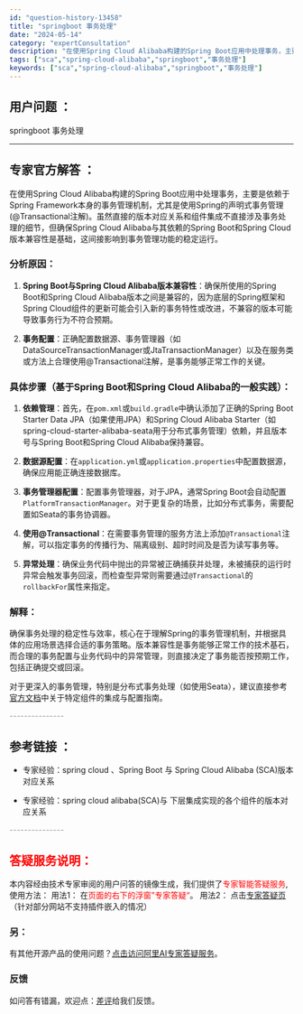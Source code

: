 ```yaml
---
id: "question-history-13458"
title: "springboot 事务处理"
date: "2024-05-14"
category: "expertConsultation"
description: "在使用Spring Cloud Alibaba构建的Spring Boot应用中处理事务，主要是依赖于Spring Framework本身的事务管理机制，尤其是使用Spring的声明式事务管理(@Transactional注解)。虽然直接的版本对应关系和组件集成不直接涉及事务处理的细节，但确保Spr"
tags: ["sca","spring-cloud-alibaba","springboot","事务处理"]
keywords: ["sca","spring-cloud-alibaba","springboot","事务处理"]
---
```


## 用户问题 ： 
 springboot 事务处理  

---------------
## 专家官方解答 ：

在使用Spring Cloud Alibaba构建的Spring Boot应用中处理事务，主要是依赖于Spring Framework本身的事务管理机制，尤其是使用Spring的声明式事务管理(@Transactional注解)。虽然直接的版本对应关系和组件集成不直接涉及事务处理的细节，但确保Spring Cloud Alibaba与其依赖的Spring Boot和Spring Cloud版本兼容性是基础，这间接影响到事务管理功能的稳定运行。

### 分析原因：

1. **Spring Boot与Spring Cloud Alibaba版本兼容性**：确保所使用的Spring Boot和Spring Cloud Alibaba版本之间是兼容的，因为底层的Spring框架和Spring Cloud组件的更新可能会引入新的事务特性或改进，不兼容的版本可能导致事务行为不符合预期。

2. **事务配置**：正确配置数据源、事务管理器（如DataSourceTransactionManager或JtaTransactionManager）以及在服务类或方法上合理使用@Transactional注解，是事务能够正常工作的关键。

### 具体步骤（基于Spring Boot和Spring Cloud Alibaba的一般实践）：

1. **依赖管理**：首先，在`pom.xml`或`build.gradle`中确认添加了正确的Spring Boot Starter Data JPA（如果使用JPA）和Spring Cloud Alibaba Starter（如spring-cloud-starter-alibaba-seata用于分布式事务管理）依赖，并且版本号与Spring Boot和Spring Cloud Alibaba保持兼容。

2. **数据源配置**：在`application.yml`或`application.properties`中配置数据源，确保应用能正确连接数据库。

3. **事务管理器配置**：配置事务管理器，对于JPA，通常Spring Boot会自动配置`PlatformTransactionManager`。对于更复杂的场景，比如分布式事务，需要配置如Seata的事务协调器。

4. **使用@Transactional**：在需要事务管理的服务方法上添加`@Transactional`注解，可以指定事务的传播行为、隔离级别、超时时间及是否为读写事务等。

5. **异常处理**：确保业务代码中抛出的异常被正确捕获并处理，未被捕获的运行时异常会触发事务回滚，而检查型异常则需要通过`@Transactional`的`rollbackFor`属性来指定。

### 解释：

确保事务处理的稳定性与效率，核心在于理解Spring的事务管理机制，并根据具体的应用场景选择合适的事务策略。版本兼容性是事务能够正常工作的技术基石，而合理的事务配置与业务代码中的异常管理，则直接决定了事务能否按预期工作，包括正确提交或回滚。

对于更深入的事务管理，特别是分布式事务处理（如使用Seata），建议直接参考[官方文档](https://sca.aliyun.com/docs/2023/overview/version-explain/)中关于特定组件的集成与配置指南。


<font color="#949494">---------------</font> 


## 参考链接 ：

* 专家经验：spring cloud 、Spring Boot 与 Spring Cloud Alibaba (SCA)版本对应关系 
 
 * 专家经验：spring cloud alibaba(SCA)与 下层集成实现的各个组件的版本对应关系 


 <font color="#949494">---------------</font> 
 


## <font color="#FF0000">答疑服务说明：</font> 

本内容经由技术专家审阅的用户问答的镜像生成，我们提供了<font color="#FF0000">专家智能答疑服务</font>,使用方法：
用法1： 在<font color="#FF0000">页面的右下的浮窗”专家答疑“</font>。
用法2： 点击[专家答疑页](https://answer.opensource.alibaba.com/docs/intro)（针对部分网站不支持插件嵌入的情况）
### 另：


有其他开源产品的使用问题？[点击访问阿里AI专家答疑服务](https://answer.opensource.alibaba.com/docs/intro)。
### 反馈
如问答有错漏，欢迎点：[差评](https://ai.nacos.io/user/feedbackByEnhancerGradePOJOID?enhancerGradePOJOId=13459)给我们反馈。
